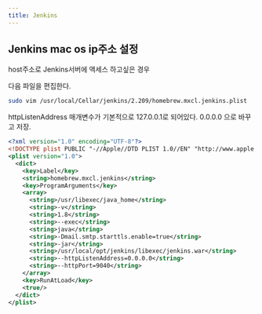 ```yaml
---
title: Jenkins
---
```

## Jenkins mac os ip주소 설정

host주소로 Jenkins서버에 액세스 하고싶은 경우

다음 파일을 편집한다.

```bash
sudo vim /usr/local/Cellar/jenkins/2.209/homebrew.mxcl.jenkins.plist 
```
httpListenAddress 매개변수가 기본적으로 127.0.0.1로 되어있다. 0.0.0.0 으로 바꾸고 저장.

```xml
<?xml version="1.0" encoding="UTF-8"?>
<!DOCTYPE plist PUBLIC "-//Apple//DTD PLIST 1.0//EN" "http://www.apple.com/DTDs/PropertyList-1.0.dtd">
<plist version="1.0">
  <dict>
    <key>Label</key>
    <string>homebrew.mxcl.jenkins</string>
    <key>ProgramArguments</key>
    <array>
      <string>/usr/libexec/java_home</string>
      <string>-v</string>
      <string>1.8</string>
      <string>--exec</string>
      <string>java</string>
      <string>-Dmail.smtp.starttls.enable=true</string>
      <string>-jar</string>
      <string>/usr/local/opt/jenkins/libexec/jenkins.war</string>
      <string>--httpListenAddress=0.0.0.0</string>
      <string>--httpPort=9040</string>
    </array>
    <key>RunAtLoad</key>
    <true/>
  </dict>
</plist>
```